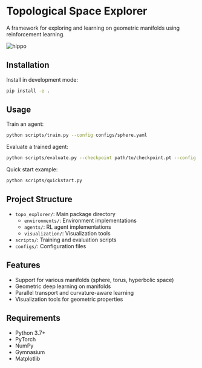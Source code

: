 # Topological Space Explorer

A framework for exploring and learning on geometric manifolds using reinforcement learning.

![hippo](https://giphy.com/gifs/PvYyvxkRsgsANGcPK3)

## Installation

Install in development mode:
```bash
pip install -e .
```

## Usage

Train an agent:
```bash
python scripts/train.py --config configs/sphere.yaml
```

Evaluate a trained agent:
```bash
python scripts/evaluate.py --checkpoint path/to/checkpoint.pt --config configs/sphere.yaml
```

Quick start example:
```bash
python scripts/quickstart.py
```

## Project Structure

- `topo_explorer/`: Main package directory
  - `environments/`: Environment implementations
  - `agents/`: RL agent implementations
  - `visualization/`: Visualization tools
- `scripts/`: Training and evaluation scripts
- `configs/`: Configuration files

## Features

- Support for various manifolds (sphere, torus, hyperbolic space)
- Geometric deep learning on manifolds
- Parallel transport and curvature-aware learning
- Visualization tools for geometric properties

## Requirements

- Python 3.7+
- PyTorch
- NumPy
- Gymnasium
- Matplotlib
